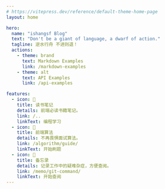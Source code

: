 ```yaml
---
# https://vitepress.dev/reference/default-theme-home-page
layout: home

hero:
  name: "ishangsf Blog"
  text: "Don't be a giant of language, a dwarf of action."
  tagline: 逆水行舟 不进则退！
  actions:
    - theme: brand
      text: Markdown Examples
      link: /markdown-examples
    - theme: alt
      text: API Examples
      link: /api-examples

features:
  - icon: 💬
    title: 读书笔记
    details: 前端必读书籍笔记。
    link: /..
    linkText: 编程学习
  - icon: 📓
    title: 前端算法
    details: 不再畏惧面试算法。
    link: /algorithm/guide/
    linkText: 开始刷题
  - icon: 🚚
    title: 备忘录
    details: 记录工作中的疑难杂症，方便查阅。
    link: /memo/git-command/
    linkText: 开始查阅
---
```

